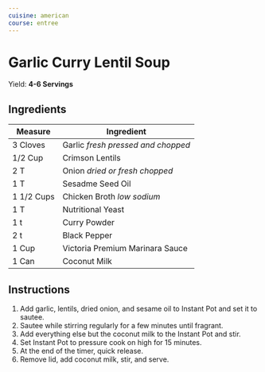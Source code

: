 ```yaml
---
cuisine: american
course: entree
---
```


# Garlic Curry Lentil Soup

Yield: **4-6 Servings**

## Ingredients

Measure|Ingredient
---|---
3 Cloves|Garlic *fresh pressed and chopped*
1/2 Cup|Crimson Lentils
2 T|Onion *dried or fresh chopped*
1 T|Sesadme Seed Oil
1 1/2 Cups|Chicken Broth *low sodium*
1 T|Nutritional Yeast
1 t|Curry Powder
2 t|Black Pepper
1 Cup|Victoria Premium Marinara Sauce
1 Can|Coconut Milk

## Instructions

1. Add garlic, lentils, dried onion, and sesame oil to Instant Pot and set it to sautee.
2. Sautee while stirring regularly for a few minutes until fragrant.
3. Add everything else but the coconut milk to the Instant Pot and stir.
4. Set Instant Pot to pressure cook on high for 15 minutes.
5. At the end of the timer, quick release.
6. Remove lid, add coconut milk, stir, and serve.